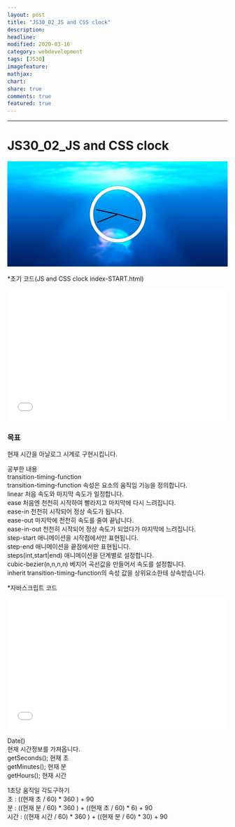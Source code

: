 ```yaml
---
layout: post
title: "JS30_02_JS and CSS clock"
description:
headline:
modified: 2020-03-16
category: webdevelopment
tags: [JS30]
imagefeature:
mathjax:
chart:
share: true
comments: true
featured: true
---
```


---

# JS30_02_JS and CSS clock

![image](https://github.com/lsh58/lsh58.github.io/blob/master/images/post/js30/j30-02_01.PNG?raw=true)

*초기 코드(JS and CSS clock index-START.html)
<div class="code">
<iframe width="100%" height="300" src="//jsfiddle.net/lsh58/o01zvauy/embedded/html,result/dark/" allowfullscreen="allowfullscreen" allowpaymentrequest frameborder="0"></iframe>
</div>

### 목표
현재 시간을 아날로그 시계로 구현시킵니다.

공부한 내용  
<span class="orange">transition-timing-function</span>  
transition-timing-function 속성은 요소의 움직임 기능을 정의합니다.  
<span class="gray">linear</span>	처음 속도와 마지막 속도가 일정합니다.  
<span class="gray">ease</span>	처음엔 천천히 시작하여 빨라지고 마지막에 다시 느려집니다.  
<span class="gray">ease-in</span>	천천히 시작되어 정상 속도가 됩니다.  
<span class="gray">ease-out</span>	마지막에 천천히 속도를 줄여 끝납니다.  
<span class="gray">ease-in-out</span>	천천히 시작되어 정상 속도가 되었다가 마지막에 느려집니다.  
<span class="gray">step-start</span>	애니메이션을 시작점에서만 표현됩니다.  
<span class="gray">step-end</span>	애니메이션을 끝점에서만 표현됩니다.  
<span class="gray">steps(int,start|end)</span>	애니메이션을 단계별로 설정합니다.  
<span class="gray">cubic-bezier(n,n,n,n)</span>	베지어 곡선값을 만들어서 속도를 설정합니다.  
<span class="gray">inherit</span>	transition-timing-function의 속성 값을 상위요소한테 상속받습니다.  


*자바스크립트 코드
<div class="code">
<iframe width="100%" height="300" src="//jsfiddle.net/lsh58/o01zvauy/3/embedded/js/dark/" allowfullscreen="allowfullscreen" allowpaymentrequest frameborder="0"></iframe>
</div>

<span class="orange">Date()</span>  
현재 시간정보를 가져옵니다.  
getSeconds();  현재 초  
getMinutes();  현재 분  
getHours();    현재 시간  

<span class="orange">1초당 움직일 각도구하기</span>  
초 : ((현재 초 / 60) * 360 )   + 90  
분 : ((현재 분 / 60) * 360 )  +  ((현재 초 / 60) * 6)   + 90  
시간 : ((현재 시간 / 60) * 360 ) + ((현재 분 / 60) * 30) + 90  

